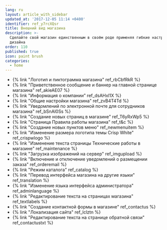 ```yaml
---
lang: ru
layout: article_with_sidebar
updated_at: '2017-12-05 11:14 +0400'
identifier: ref_y7rcXQsr
title: Внешний вид магазина
description: >-
  Сделайте свой магазин единственным в своём роде применяя гибкие настройки
  дизайна
order: 110
published: true
icon: paint brush
categories:
  - home
---
```

*   {% link "Логотип и пиктограмма магазина" ref_rbCbfRkR %}
*   {% link "Приветственное сообщение и баннер на главной странице магазина" ref_akieAE07 %}
*   {% link "Информация о компании" ref_dsAHxl1X %}
*   {% link "Общие настройки магазина" ref_zvB4T4Td %}
*   {% link "Уведомлений по электронной почте для сотрудников магазина" ref_bSnAl0Ss %}
*   {% link "Создание новых страниц в магазине" ref_T6yRxWp5 %}
*   {% link "Страница Правила работы магазина" ref_t&c %}
*   {% link "Создание новых пунктов меню" ref_newmenuitem %}
*   {% link "Изменение размера логотипа темы Crisp White" ref_crispwlogo %}
*   {% link "Изменение текста страницы Технические работы в магазине" ref_maintenance %}
*   {% link "Загрузка изображений на сервер" ref_imgupload %}
*   {% link "Включение и отключение уведомлений о размещении заказа" ref_orderemail %}
*   {% link "Режим каталога" ref_catalog %}
*   {% link "Перевод интерфейса магазина на другие языки" ref_translation %}
*   {% link "Изменение языка интерфейса администратора" ref_adminlanguage %}
*   {% link "Редактирование текста  на страницах магазина" ref_textlabels %}
*   {% link "Создание контактной формы в магазине" ref_contactus %}
*   {% link "Локализация сайта" ref_lclztn %}
*   {% link "Редактирование текста на странице обратной связи" ref_contactustxt %}
